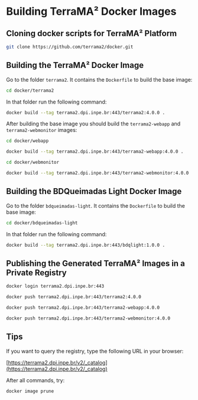 # Building TerraMA² Docker Images


## Cloning docker scripts for  TerraMA² Platform

```bash
git clone https://github.com/terrama2/docker.git
```


## Building the TerraMA² Docker Image

Go to the folder `terrama2`. It contains the `Dockerfile` to build the base image:

```bash
cd docker/terrama2
```

In that folder run the following command:

```bash
docker build --tag terrama2.dpi.inpe.br:443/terrama2:4.0.0 .
```

After building the base image you should build the `terrama2-webapp` and `terrama2-webmonitor` images:

```bash
cd docker/webapp
```

```bash
docker build --tag terrama2.dpi.inpe.br:443/terrama2-webapp:4.0.0 .
```

```bash
cd docker/webmonitor
```

```bash
docker build --tag terrama2.dpi.inpe.br:443/terrama2-webmonitor:4.0.0 .
```

## Building the BDQueimadas Light Docker Image

Go to the folder `bdqueimadas-light`. It contains the `Dockerfile` to build the base image:

```bash
cd docker/bdqueimadas-light
```

In that folder run the following command:

```bash
docker build --tag terrama2.dpi.inpe.br:443/bdqlight:1.0.0 .
```

## Publishing the Generated TerraMA² Images in a Private Registry

```bash
docker login terrama2.dpi.inpe.br:443
```

```bash
docker push terrama2.dpi.inpe.br:443/terrama2:4.0.0
```

```bash
docker push terrama2.dpi.inpe.br:443/terrama2-webapp:4.0.0
```

```bash
docker push terrama2.dpi.inpe.br:443/terrama2-webmonitor:4.0.0
```


## Tips

If you want to query the registry, type the following URL in your browser:

[https://terrama2.dpi.inpe.br/v2/_catalog](https://terrama2.dpi.inpe.br/v2/_catalog)

After all commands, try:
```bash
docker image prune
```